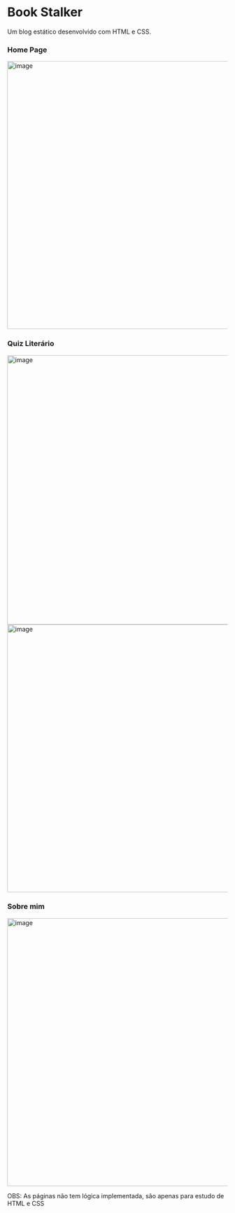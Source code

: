 # Book Stalker
Um blog estático desenvolvido com HTML e CSS.

### Home Page
<img width="1352" height="612" alt="image" src="https://github.com/user-attachments/assets/46eeb45d-a562-4d6a-ab7b-6c610e03fde2" />


### Quiz Literário
<img width="1359" height="615" alt="image" src="https://github.com/user-attachments/assets/4d49ae72-57bc-47ee-bc45-632d970e4de6" />
<img width="1352" height="612" alt="image" src="https://github.com/user-attachments/assets/19c8b8f0-1cf8-48ae-abe2-6578ff43a0f6" />


### Sobre mim
<img width="1352" height="612" alt="image" src="https://github.com/user-attachments/assets/92a7af3a-7fa8-4c5f-9e6f-c04f4d02feae" />



OBS: As páginas não tem lógica implementada, são apenas para estudo de HTML e CSS
